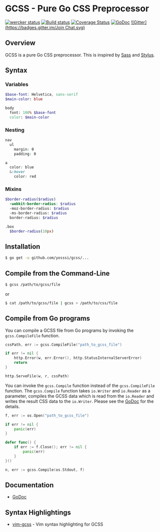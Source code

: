 # GCSS - Pure Go CSS Preprocessor

[![wercker status](https://app.wercker.com/status/4857161fd705e6c43df492e6a33ce87f/m "wercker status")](https://app.wercker.com/project/bykey/4857161fd705e6c43df492e6a33ce87f)
[![Build status](https://ci.appveyor.com/api/projects/status/ocbu6upgr3j0m3vc/branch/master)](https://ci.appveyor.com/project/yosssi/gcss/branch/master)
[![Coverage Status](https://img.shields.io/coveralls/yosssi/gcss.svg)](https://coveralls.io/r/yosssi/gcss?branch=master)
[![GoDoc](http://godoc.org/github.com/yosssi/gcss?status.svg)](http://godoc.org/github.com/yosssi/gcss)
[![Gitter](https://badges.gitter.im/Join Chat.svg)](https://gitter.im/yosssi/gcss?utm_source=badge&utm_medium=badge&utm_campaign=pr-badge)

## Overview

GCSS is a pure Go CSS preprocessor. This is inspired by [Sass](http://sass-lang.com/) and [Stylus](http://learnboost.github.io/stylus/).

## Syntax

### Variables

```scss
$base-font: Helvetica, sans-serif
$main-color: blue

body
  font: 100% $base-font
  color: $main-color
```

### Nesting

```scss
nav
  ul
    margin: 0
    padding: 0

a
  color: blue
  &:hover
    color: red
```

### Mixins

```scss
$border-radius($radius)
  -webkit-border-radius: $radius
  -moz-border-radius: $radius
  -ms-border-radius: $radius
  border-radius: $radius

.box
  $border-radius(10px)
```

## Installation

```sh
$ go get -u github.com/yosssi/gcss/...
```

## Compile from the Command-Line

```sh
$ gcss /path/to/gcss/file
```

or

```sh
$ cat /path/to/gcss/file | gcss > /path/to/css/file
```

## Compile from Go programs

You can compile a GCSS file from Go programs by invoking the `gcss.CompileFile` function.

```go
cssPath, err := gcss.CompileFile("path_to_gcss_file")

if err != nil {
	http.Error(w, err.Error(), http.StatusInternalServerError)
	return
}

http.ServeFile(w, r, cssPath)
```

You can invoke the `gcss.Compile` function instead of the `gcss.CompileFile` function. The `gcss.Compile` function takes `io.Writer` and `io.Reader` as a parameter, compiles the GCSS data which is read from the `io.Reader` and writes the result CSS data to the `io.Writer`. Please see the [GoDoc](http://godoc.org/github.com/yosssi/gcss) for the details.

```go
f, err := os.Open("path_to_gcss_file")

if err != nil {
	panic(err)
}

defer func() {
	if err := f.Close(); err != nil {
		panic(err)
	}
}()

n, err := gcss.Compile(os.Stdout, f)
```

## Documentation

* [GoDoc](http://godoc.org/github.com/yosssi/gcss)

## Syntax Highlightings

* [vim-gcss](https://github.com/yosssi/vim-gcss) - Vim syntax highlighting for GCSS
